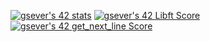 [![gsever's 42 stats](https://badge42.herokuapp.com/api/stats/gsever?darkmode=true&privacyEmail=false&privacyName=false)](https://github.com/JaeSeoKim/badge42)
[![gsever's 42 Libft Score](https://badge42.herokuapp.com/api/project/gsever?/Libft)](https://github.com/JaeSeoKim/badge42)
[![gsever's 42 get_next_line Score](https://badge42.herokuapp.com/api/project/gsever?/get_next_line)](https://github.com/JaeSeoKim/badge42)
